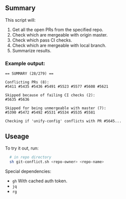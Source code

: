 ## Summary

This script will:

1) Get all the open PRs from the specified repo.
2) Check which are mergeable with origin master.
3) Check which pass CI checks.
4) Check which are mergeable with local branch.
5) Summarize results.

### Example output:

```
== SUMMARY (28/279) ==

Conflicting PRs (8): 
#5411 #5435 #5436 #5491 #5523 #5577 #5608 #5621

Skipped because of failing CI checks (2):
#5635 #5636

Skipped for being unmergeable with master (7): 
#5390 #5472 #5492 #5531 #5534 #5535 #5581

Checking if 'unify-config' conflicts with PR #5645...
```

## Useage 
  
To try it out, run:
```bash
  # in repo directory
  sh git-conflict.sh <repo-owner> <repo-name>
```

Special dependencies:

- `gh` With cached auth token.
- `jq`
- `rg`

